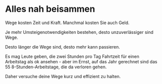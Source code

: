 # Alles nah beisammen

Wege kosten Zeit und Kraft. Manchmal kosten Sie auch Geld.

Je mehr Umsteigenotwendigkeiten bestehen, desto unzuverlässiger sind Wege.

Desto länger die Wege sind, desto mehr kann passieren.

Es mag Leute geben, die zwei Stunden pro Tag Fahrtzeit für einen Arbeitstag als ok ansehen - aber im Ernst, auf das Jahr gerechnet sind das 55 8-Stunden-Arbeitstage, die da verloren gehen.

Daher versuche deine Wege kurz und effizient zu halten.